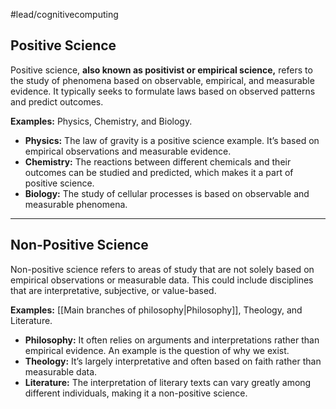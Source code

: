 #lead/cognitivecomputing

## Positive Science

Positive science, **also known as positivist or empirical science,** refers to the study of phenomena based on observable, empirical, and measurable evidence. It typically seeks to formulate laws based on observed patterns and predict outcomes.

**Examples:** Physics, Chemistry, and Biology.

- **Physics:** The law of gravity is a positive science example. It’s based on empirical observations and measurable evidence.
- **Chemistry:** The reactions between different chemicals and their outcomes can be studied and predicted, which makes it a part of positive science.
- **Biology:** The study of cellular processes is based on observable and measurable phenomena.

---

## Non-Positive Science

Non-positive science refers to areas of study that are not solely based on empirical observations or measurable data. This could include disciplines that are interpretative, subjective, or value-based.

**Examples:** [[Main branches of philosophy|Philosophy]], Theology, and Literature.

- **Philosophy:** It often relies on arguments and interpretations rather than empirical evidence. An example is the question of why we exist.
- **Theology:** It’s largely interpretative and often based on faith rather than measurable data.
- **Literature:** The interpretation of literary texts can vary greatly among different individuals, making it a non-positive science.
